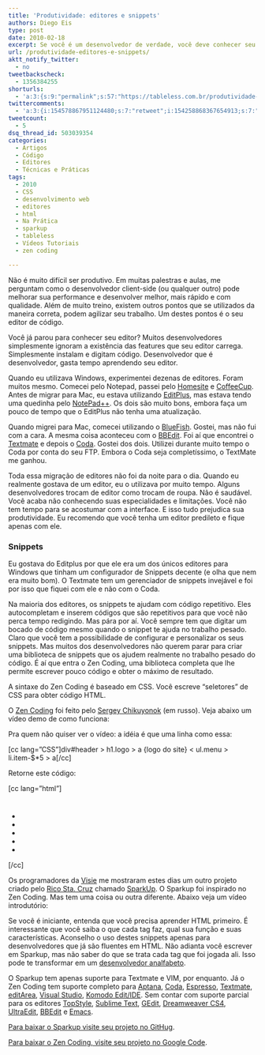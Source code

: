 ```yaml
---
title: 'Produtividade: editores e snippets'
authors: Diego Eis
type: post
date: 2010-02-18
excerpt: Se você é um desenvolvedor de verdade, você deve conhecer seu editor de códigos. Não importa qual ele seja, contanto que você o conheça do começo ao fim, saiba suas limitações e saiba utilizar suas vantagens para minimizar o tempo de produção.
url: /produtividade-editores-e-snippets/
aktt_notify_twitter:
  - no
tweetbackscheck:
  - 1356384255
shorturls:
  - 'a:3:{s:9:"permalink";s:57:"https://tableless.com.br/produtividade-editores-e-snippets";s:7:"tinyurl";s:26:"https://tinyurl.com/3jsphd4";s:4:"isgd";s:19:"https://is.gd/jBpidD";}'
twittercomments:
  - 'a:3:{i:154578867951124480;s:7:"retweet";i:154258868367654913;s:7:"retweet";i:154257360477634561;s:7:"retweet";}'
tweetcount:
  - 5
dsq_thread_id: 503039354
categories:
  - Artigos
  - Código
  - Editores
  - Técnicas e Práticas
tags:
  - 2010
  - CSS
  - desenvolvimento web
  - editores
  - html
  - Na Prática
  - sparkup
  - tableless
  - Vídeos Tutoriais
  - zen coding

---
```

Não é muito difícil ser produtivo. Em muitas palestras e aulas, me perguntam como o desenvolvedor client-side (ou qualquer outro) pode melhorar sua performance e desenvolver melhor, mais rápido e com qualidade. Além de muito treino, existem outros pontos que se utilizados da maneira correta, podem agilizar seu trabalho. Um destes pontos é o seu editor de código.
  
Você já parou para conhecer seu editor? Muitos desenvolvedores simplesmente ignoram a existência das features que seu editor carrega. Simplesmente instalam e digitam código. Desenvolvedor que é desenvolvedor, gasta tempo aprendendo seu editor.

Quando eu utilizava Windows, experimentei dezenas de editores. Foram muitos mesmo. Comecei pelo Notepad, passei pelo [Homesite][1] e [CoffeeCup][2]. Antes de migrar para Mac, eu estava utilizando [EditPlus][3], mas estava tendo uma quedinha pelo [NotePad++][4]. Os dois são muito bons, embora faça um pouco de tempo que o EditPlus não tenha uma atualização.
  
Quando migrei para Mac, comecei utilizando o [BlueFish][5]. Gostei, mas não fui com a cara. A mesma coisa aconteceu com o [BBEdit][6]. Foi aí que encontrei o [Textmate][7] e depois o [Coda][8]. Gostei dos dois. Utilizei durante muito tempo o Coda por conta do seu FTP. Embora o Coda seja completíssimo, o TextMate me ganhou.

Toda essa migração de editores não foi da noite para o dia. Quando eu realmente gostava de um editor, eu o utilizava por muito tempo. Alguns desenvolvedores trocam de editor como trocam de roupa. Não é saudável. Você acaba não conhecendo suas especialidades e limitações. Você não tem tempo para se acostumar com a interface. E isso tudo prejudica sua produtividade. Eu recomendo que você tenha um editor predileto e fique apenas com ele.

### Snippets

Eu gostava do Editplus por que ele era um dos únicos editores para Windows que tinham um configurador de Snippets decente (e olha que nem era muito bom). O Textmate tem um gerenciador de snippets invejável e foi por isso que fiquei com ele e não com o Coda.

Na maioria dos editores, os snippets te ajudam com código repetitivo. Eles autocompletam e inserem códigos que são repetitivos para que você não perca tempo redigindo. Mas pára por aí. Você sempre tem que digitar um bocado de código mesmo quando o snippet te ajuda no trabalho pesado. Claro que você tem a possibilidade de configurar e personalizar os seus snippets. Mas muitos dos desenvolvedores não querem parar para criar uma biblioteca de snippets que os ajudem realmente no trabalho pesado do código. É aí que entra o Zen Coding, uma biblioteca completa que lhe permite escrever pouco código e obter o máximo de resultado.

A sintaxe do Zen Coding é baseado em CSS. Você escreve &#8220;seletores&#8221; de CSS para obter código HTML.
  
O [Zen Coding][9] foi feito pelo [Sergey Chikuyonok][10] (em russo). Veja abaixo um vídeo demo de como funciona:



Pra quem não quiser ver o vídeo: a idéia é que uma linha como essa:
  
[cc lang=&#8221;CSS&#8221;]div#header > h1.logo > a {logo do site} < ul.menu > li.item-$*5 > a[/cc]
  
Retorne este código:
  
[cc lang=&#8221;html&#8221;]

<div id="header">
  <h1 class="logo">
    <a></a>
  </h1>
  
  <ul class="menu">
    <li class="item-1">
      <a></a>
    </li>
    <li class="item-2">
      <a></a>
    </li>
    <li class="item-3">
      <a></a>
    </li>
    <li class="item-4">
      <a></a>
    </li>
    <li class="item-5">
      <a></a>
    </li>
  </ul>
</div>

[/cc]
  
Os programadores da [Visie][11] me mostraram estes dias um outro projeto criado pelo [Rico Sta. Cruz][12] chamado [SparkUp][13]. O Sparkup foi inspirado no Zen Coding. Mas tem uma coisa ou outra diferente. Abaixo veja um vídeo introdutório:



Se você é iniciante, entenda que você precisa aprender HTML primeiro. É interessante que você saiba o que cada tag faz, qual sua função e suas características. Aconselho o uso destes snippets apenas para desenvolvedores que já são fluentes em HTML. Não adianta você escrever em Sparkup, mas não saber do que se trata cada tag que foi jogada ali. Isso pode te transformar em um [desenvolvedor analfabeto][14].

O Sparkup tem apenas suporte para Textmate e VIM, por enquanto. Já o Zen Coding tem suporte completo para [Aptana][15], [Coda][8], [Espresso][16], [Textmate][7], [editArea][17], [Visual Studio][18], [Komodo Edit/IDE][19]. Sem contar com suporte parcial para os editores [TopStyle][20], [Sublime Text][21], [GEdit][22], [Dreamweaver CS4][23], [UltraEdit][24], [BBEdit][6] e [Emacs][25].

[Para baixar o Sparkup visite seu projeto no GitHug][13].
  
[Para baixar o Zen Coding, visite seu projeto no Google Code][9].

 [1]: https://www.adobe.com/products/homesite/
 [2]: https://www.coffeecup.com/html-editor/
 [3]: https://editplus.com/
 [4]: https://notepad-plus.sourceforge.net/uk/site.htm
 [5]: https://bluefish.openoffice.nl/
 [6]: https://www.barebones.com/products/bbedit/
 [7]: https://macromates.com/
 [8]: https://www.panic.com/coda/
 [9]: https://code.google.com/p/zen-coding/
 [10]: https://chikuyonok.ru/
 [11]: https://visie.com.br/
 [12]: https://github.com/rstacruz
 [13]: https://github.com/rstacruz/sparkup
 [14]: https://tableless.com.br/desenvolvedor-analfabeto
 [15]: https://www.aptana.com/
 [16]: https://macrabbit.com/espresso/
 [17]: https://www.cdolivet.com/index.php?page=editArea
 [18]: https://www.microsoft.com/visualstudio/
 [19]: https://www.activestate.com/komodo/
 [20]: https://www.topstyle4.com/
 [21]: https://www.sublimetext.com/
 [22]: https://www.gnome.org/projects/gedit/
 [23]: https://www.adobe.com/products/dreamweaver/
 [24]: https://www.ultraedit.com/
 [25]: https://www.gnu.org/software/emacs/